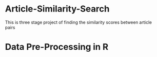 # Article-Similarity-Search


This is three stage project of finding the similarity scores between article pairs

# Data Pre-Processing in R

